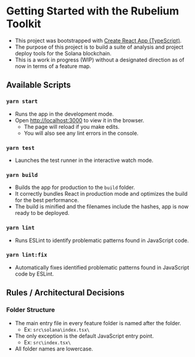 # Getting Started with the Rubelium Toolkit

- This project was bootstrapped with [Create React App (TypeScript)](https://create-react-app.dev/docs/adding-typescript/).
- The purpose of this project is to build a suite of analysis and project deploy tools for the Solana blockchain.
- This is a work in progress (WIP) without a designated direction as of now in terms of a feature map.

## Available Scripts

### `yarn start`

- Runs the app in the development mode.
- Open [http://localhost:3000](http://localhost:3000) to view it in the browser.
  - The page will reload if you make edits.
  - You will also see any lint errors in the console.

### `yarn test`

- Launches the test runner in the interactive watch mode.

### `yarn build`

- Builds the app for production to the `build` folder.
- It correctly bundles React in production mode and optimizes the build for the best performance.
- The build is minified and the filenames include the hashes, app is now ready to be deployed.

### `yarn lint`

- Runs ESLint to identify problematic patterns found in JavaScript code.

### `yarn lint:fix`

- Automatically fixes identified problematic patterns found in JavaScript code by ESLint.

## Rules / Architectural Decisions

### Folder Structure

- The main entry file in every feature folder is named after the folder.
  - Ex: `src\solana\index.tsx\`
- The only exception is the default JavaScript entry point.
  - Ex: `src\index.tsx\`
- All folder names are lowercase.
